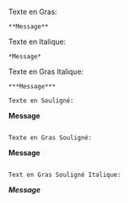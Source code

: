 Texte en Gras:

```
**Message**
```

Texte en Italique:

```
*Message*
```

Texte en Gras Italique:

```
***Message***

Texte en Souligné:

```
__Message__
```

Texte en Gras Souligné:

```
**__Message__**
```

Text en Gras Souligné Italique:

```
***__Message__***
```
